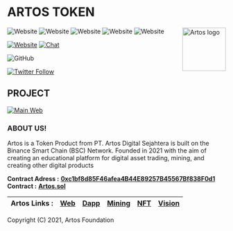 # ARTOS TOKEN

<a href="https://artostoken.net/"><img align="right" width="100" src="https://user-images.githubusercontent.com/96391739/151682683-7f827156-902f-41de-a941-e150c64afd66.png?raw=true" alt="Artos logo" /></a>

<img alt="Website" src="https://img.shields.io/website?down_color=red&down_message=Offline&label=Web&logo=wallet&up_color=green&up_message=Online&url=https%3A%2F%2Fartostoken.net%2F"> <img alt="Website" src="https://img.shields.io/website?down_color=red&down_message=Offline&label=Wallet&logo=wallet&up_color=green&up_message=Online&url=https%3A%2F%2Fdapp.artostoken.net%2F"> <img alt="Website" src="https://img.shields.io/website?down_color=red&down_message=Offline&label=Mining&logo=wallet&up_color=green&up_message=Online&url=https%3A%2F%2Fmining.artostoken.net%2F"> <img alt="Website" src="https://img.shields.io/website?down_color=red&down_message=Offline&label=NFT&logo=wallet&up_color=green&up_message=Online&url=https%3A%2F%2Fnft.artostoken.net%2F">
<img alt="Website" src="https://img.shields.io/website?down_color=red&down_message=Offline&label=SALE-ICO&logo=wallet&up_color=green&up_message=Online&url=https%3A%2F%2Fsale.artostoken.net%2F">


[![Website](https://img.shields.io/badge/web-artos-blue.svg?style=flat-square)](http://artostoken.net/)
[![Chat](https://img.shields.io/badge/chat-artos_official-blue.svg?style=flat-square)](https://t.me/artos_official)

<img alt="GitHub" src="https://img.shields.io/github/license/artosfoundation/artoscontract.sol">

[![Twitter Follow](https://img.shields.io/twitter/follow/artos_official.svg?style=social&label=Follow)](https://twitter.com/artos_official)

## PROJECT
[![Main Web](https://artostoken.net/assets/front/img/61f32478dc1f5.png)](https://artostoken.net/)

### ABOUT US!

Artos is a Token Product from PT. Artos Digital Sejahtera is built on the Binance Smart Chain (BSC) Network. Founded in 2021 with the aim of creating an educational platform for digital asset trading, mining, and creating other digital products

**Contract Adress :** **[0xc1bf8d85F46afea4B44E89257B45567Bf838F0d1](https://bscscan.com/address/0xc1bf8d85F46afea4B44E89257B45567Bf838F0d1#code)**<br>
**Contract :** **[Artos.sol](https://github.com/artosfoundation/artostoken/blob/main/contract.sol)**


| Artos Links : | [Web](https://artostoken.net/) | [Dapp](https://dapp.artostoken.net/) | [Mining](https://mining.artostoken.net/) | [NFT](https://nft.artostoken.net/) | [Vision](https://vision.artostoken.net/) |
|---|---|---|---|---|---|


Copyright (C) 2021, Artos Foundation
